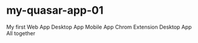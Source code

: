 # my-quasar-app-01
My first Web App Desktop App Mobile App Chrom Extension Desktop App All together
